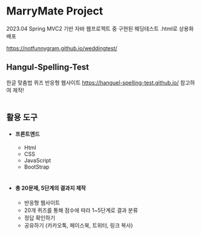 # MarryMate Project
2023.04
Spring MVC2 기반 자바 웹프로젝트 중 구현된 웨딩테스트 .html로 상용화 배포

https://notfunnygram.github.io/weddingtest/


## Hangul-Spelling-Test
한글 맞춤법 퀴즈 반응형 웹사이트
https://hanguel-spelling-test.github.io/
참고하여 제작!
<br><br>

## 활용 도구
* #### 프론트엔드
  * Html
  * CSS
  * JavaScript
  * BootStrap
<br><br>

- #### 총 20문제, 5단계의 결과지 제작
  - 반응형 웹사이트
  - 20개 퀴즈를 통해 점수에 따라 1~5단계로 결과 분류
  - 정답 확인하기
  - 공유하기 (카카오톡, 페이스북, 트위터, 링크 복사)
